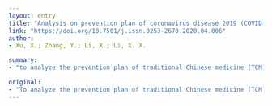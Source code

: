 ```yaml
---
layout: entry
title: "Analysis on prevention plan of coronavirus disease 2019 (COVID-19) by traditional Chinese medicine in various regions"
link: "https://doi.org/10.7501/j.issn.0253-2670.2020.04.006"
author:
- Xu, X.; Zhang, Y.; Li, X.; Li, X. X.

summary:
- "to analyze the prevention plan of traditional Chinese medicine (TCM) issued by different regions after the spread of coronavirus disease 2019 (COVID-19) in Wuhan, Hubei Province. The news and notices published on the internet were collected from the first case of unexplained pneumonia. Astragalus membranaceus, Yupingfeng Powder and other traditional Chinese medicines were often used in the 13 prevention programs for reinforcing vital qi."

original:
- "To analyze the prevention plan of traditional Chinese medicine (TCM) issued by different regions after the spread of coronavirus disease 2019 (COVID-19) in Wuhan, Hubei Province, so as to understand the disease from the perspective of TCM and guide the clinical prevention and medication with TCM. The news and notices published on the internet were collected, from the first case of unexplained pneumonia in Wuhan officially reported on December 8, 2019 to February 1, 2020 in Beijing, Tianjin and other regions, and 13 programs of traditional Chinese medicine containing Chinese materia medica prescriptions to prevent COVID-19. Astragalus membranaceus, Yupingfeng Powder and other traditional Chinese medicines and prescriptions were often used in the 13 prevention programs for reinforcing vital qi. The epidemic occurred in winter, and the scheme was adapted to the local conditions. Ophiopogon japonicus, Scrophularia ningpoensis and other traditional Chinese medicine for nourishing yin and moistening dryness were mostly used in eight areas in the north, and Atractylodes lancea, Agastache rugosa and other aromatic dehumidification traditional Chinese medicine were mostly used in five areas in the south, the prevention plan was adapted to local conditions; Different prescriptions were adopted according to the variability of individuals to reflect the principle of suiting measures. In addition, we should also pay attention to the prevention measures such as isolation of pathogens, good living conditions, adjustment of emotions, diet and nutrition, and proper exercise. The prevention of COVID-19 by traditional Chinese medicine should pay attention to invigorating qi, dialectical prevention of drugs according to different climate, different regions and different groups of people, pay attention to comprehensive prevention, and flexibly use various measures to achieve the best prevention effect."
---
```


